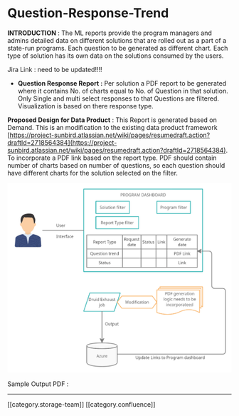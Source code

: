 # Question-Response-Trend

**INTRODUCTION** : The ML reports provide the program managers and admins detailed data on different solutions that are rolled out as a part of a state-run programs. Each question to be generated as different chart. Each type of solution has its own data on the solutions consumed by the users.

Jira Link : need to be updated!!!!

* **Question Response Report :** Per solution a PDF report to be generated where it contains No. of charts equal to No. of Question in that solution. Only Single and multi select responses to that Questions are filtered. Visualization is based on there response type.

**Proposed Design for Data Product** : This Report is generated based on Demand. This is an modification to the existing data product framework [https://project-sunbird.atlassian.net/wiki/pages/resumedraft.action?draftId=2718564384](https://project-sunbird.atlassian.net/wiki/pages/resumedraft.action?draftId=2718564384). To incorporate a PDF link based on the report type. PDF should contain number of charts based on number of questions, so each question should have different charts for the solution selected on the filter.

![](<../../../../.gitbook/assets/Question Response Trend.png>)

Sample Output PDF :

***

\[\[category.storage-team]] \[\[category.confluence]]
